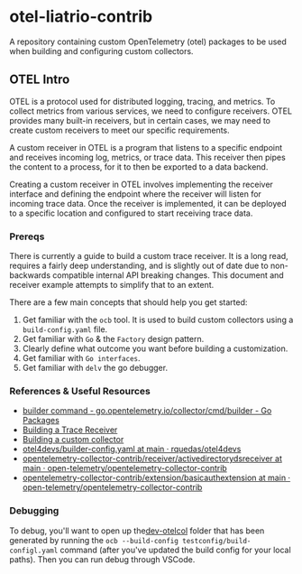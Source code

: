 # otel-liatrio-contrib

A repository containing custom OpenTelemetry (otel) packages to be used when
building and configuring custom collectors.

## OTEL Intro

OTEL is a protocol used for distributed logging, tracing, and metrics. 
To collect metrics from various services, we need to configure receivers. 
OTEL provides many built-in receivers, but in certain cases, we may need to 
create custom receivers to meet our specific requirements.

A custom receiver in OTEL is a program that listens to a specific endpoint and 
receives incoming log, metrics, or trace data. This receiver then pipes the 
content to a process, for it to then be exported to a data backend.

Creating a custom receiver in OTEL involves implementing the receiver interface 
and defining the endpoint where the receiver will listen for incoming trace data. 
Once the receiver is implemented, it can be deployed to a specific location and 
configured to start receiving trace data.

### Prereqs

There is currently a guide to build a custom trace receiver. It is a long read, 
requires a fairly deep understanding, and is slightly out of date due to 
non-backwards compatible internal API breaking changes. This document and 
receiver example attempts to simplify that to an extent. 

There are a few main concepts that should help you get started:

1. Get familiar with the `ocb` tool. It is used to build custom collectors using a `build-config.yaml` file. 
2. Get familiar with `Go` & the `Factory` design pattern.
3. Clearly define what outcome you want before building a customization.
4. Get familiar with `Go interfaces`.
5. Get familiar with `delv` the go debugger.

### References & Useful Resources

* [builder command - go.opentelemetry.io/collector/cmd/builder - Go Packages](https://pkg.go.dev/go.opentelemetry.io/collector/cmd/builder#section-readme)
* [Building a Trace Receiver](https://opentelemetry.io/docs/collector/trace-receiver/#representing-operations-with-spans)
* [Building a custom collector](https://opentelemetry.io/docs/collector/custom-collector/)
* [otel4devs/builder-config.yaml at main · rquedas/otel4devs](https://github.com/rquedas/otel4devs/blob/main/collector/receiver/trace-receiver/builder-config.yaml)
* [opentelemetry-collector-contrib/receiver/activedirectorydsreceiver at main · open-telemetry/opentelemetry-collector-contrib](https://github.com/open-telemetry/opentelemetry-collector-contrib/tree/main/receiver/activedirectorydsreceiver)
* [opentelemetry-collector-contrib/extension/basicauthextension at main · open-telemetry/opentelemetry-collector-contrib](https://github.com/open-telemetry/opentelemetry-collector-contrib/tree/main/extension/basicauthextension)

### Debugging
To debug, you'll want to open up the[dev-otelcol](./dev-otelcol) folder that
has been generated by running the `ocb --build-config testconfig/build-configl.yaml` command
(after you've updated the build config for your local paths). Then you can run
debug through VSCode. 
